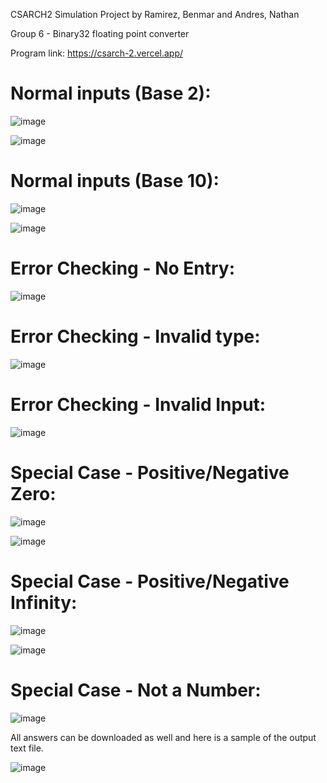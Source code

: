 CSARCH2 Simulation Project by Ramirez, Benmar and Andres, Nathan

Group 6 - Binary32 floating point converter

Program link: https://csarch-2.vercel.app/

# Normal inputs (Base 2):
![image](https://github.com/Ethea2/CSARCH2/assets/134592419/10ffaab6-2683-4890-b57d-78d8106eb9ee)

![image](https://github.com/Ethea2/CSARCH2/assets/134592419/5ea5b814-5a28-4fa4-be92-1c3ec6742731)

# Normal inputs (Base 10):
![image](https://github.com/Ethea2/CSARCH2/assets/134592419/6fd0a3b7-faa4-4498-aed4-7c9bf8a13da6)

![image](https://github.com/Ethea2/CSARCH2/assets/134592419/e40bdfbb-068f-4242-a9ae-85b08978a751)

# Error Checking - No Entry:
![image](https://github.com/Ethea2/CSARCH2/assets/134592419/09c8c61f-3f41-4d3b-9181-1ddcc1787dac)

# Error Checking - Invalid type:

![image](https://github.com/Ethea2/CSARCH2/assets/134592419/0712318e-94e3-42fa-b3a8-e9e2ee5b5526)

# Error Checking - Invalid Input:

![image](https://github.com/Ethea2/CSARCH2/assets/134592419/e1b85a43-44a1-4252-ab56-273cd3745b3a)

# Special Case - Positive/Negative Zero:

![image](https://github.com/Ethea2/CSARCH2/assets/134592419/1486606d-c867-4497-b6cf-393b11837848)

![image](https://github.com/Ethea2/CSARCH2/assets/134592419/e6325cde-e2e8-4f01-b129-fd3052bcb822)

# Special Case - Positive/Negative Infinity:

![image](https://github.com/Ethea2/CSARCH2/assets/134592419/c688c8ef-62ff-44d4-b1e4-5db9809b72da)

![image](https://github.com/Ethea2/CSARCH2/assets/134592419/39b58a4a-56bf-4ad3-a984-947e22ada3b1)


# Special Case - Not a Number:

![image](https://github.com/Ethea2/CSARCH2/assets/134592419/6b759822-4b32-47e2-af42-7dd0594e7a6b)

All answers can be downloaded as well and here is a sample of the output text file.

![image](https://github.com/Ethea2/CSARCH2/assets/134592419/9c65163a-2c0c-4fa2-93e6-b2d313c9a7f2)

